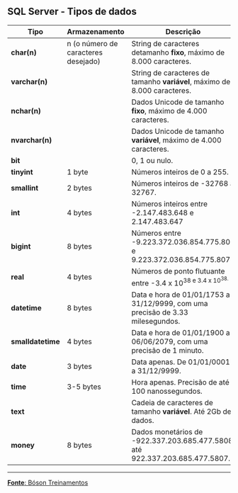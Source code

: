 ## SQL Server - Tipos de dados

Tipo         	  | Armazenamento   					| Descrição
---          	  | ---                                 | ---
**char(n)**       | n (o número de caracteres desejado) | String de caracteres detamanho **fixo**, máximo de 8.000 caracteres. 
**varchar(n)**    |                                     | String de caracteres de tamanho **variável**, máximo de 8.000 caracteres.
**nchar(n)**      |                                     | Dados Unicode de tamanho **fixo**, máximo de 4.000 caracteres.
**nvarchar(n)**   |                                     | Dados Unicode de tamanho **variável**, máximo de 4.000 caracteres.
**bit**           |                                     | 0, 1 ou nulo.
**tinyint**       | 1 byte                              | Números inteiros de 0 a 255.
**smallint**      | 2 bytes                             | Números inteiros de -32768 a 32767.
**int**           | 4 bytes                             | Números inteiros entre -2.147.483.648 e 2.147.483.647
**bigint**        | 8 bytes                             | Números entre -9.223.372.036.854.775.808 e 9.223.372.036.854.775.807.
**real**          | 4 bytes                             | Números de ponto flutuante entre -3.4 x 10<sup>38 e 3.4 x 10<sup>38.
**datetime**      | 8 bytes                             | Data e hora de 01/01/1753 a 31/12/9999, com uma precisão de 3.33 milesegundos.
**smalldatetime** | 4 bytes                             | Data e hora de 01/01/1900 a 06/06/2079, com uma precisão de 1 minuto.
**date**          | 3 bytes                             | Data apenas. De 01/01/0001 a 31/12/9999.
**time**          | 3-5 bytes                           | Hora apenas. Precisão de até 100 nanossegundos.
**text**          |                                     | Cadeia de caracteres de tamanho **variável**. Até 2Gb de dados.
**money**         | 8 bytes                             | Dados monetários de -922.337.203.685.477.5808 até 922.337.203.685.477.5807.
****

[**Fonte**: Bóson Treinamentos](https://youtube.com/playlist?list=PLucm8g_ezqNqI5cW3alteV5olcMCcHYRK&si=iTJ-F9uZb8Eff3QA)